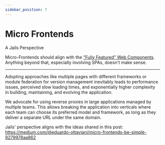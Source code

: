 ```yaml
---
sidebar_position: 7
---
```


# Micro Frontends

A Jails Perspective

Micro-Frontends should align with the ["Fully Featured" Web Components](/reference/docs/web-components). Anything beyond that, especially involving SPAs, doesn't make sense.

---

Adopting approaches like multiple pages with different frameworks or module federation for version management inevitably leads to performance issues, perceived slow loading times, and exponentially higher complexity in building, maintaining, and evolving the application.

We advocate for using reverse proxies in large applications managed by multiple teams. This allows breaking the application into verticals where each team can choose its preferred model and framework, as long as they deliver a separate URL under the same domain.

Jails' perspective aligns with the ideas shared in this post: https://medium.com/@eduardo-ottaviani/micro-frontends-be-simple-9279978aa862
